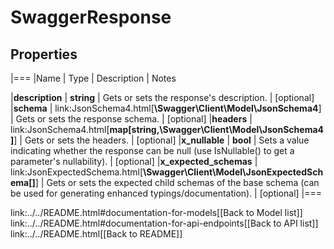 # SwaggerResponse

## Properties
|===
|Name | Type | Description | Notes

|**description** | **string** | Gets or sets the response&#39;s description. | [optional] 
|**schema** | link:JsonSchema4.html[**\Swagger\Client\Model\JsonSchema4**] | Gets or sets the response schema. | [optional] 
|**headers** | link:JsonSchema4.html[**map[string,\Swagger\Client\Model\JsonSchema4]**] | Gets or sets the headers. | [optional] 
|**x_nullable** | **bool** | Sets a value indicating whether the response can be null (use IsNullable() to get a parameter&#39;s nullability). | [optional] 
|**x_expected_schemas** | link:JsonExpectedSchema.html[**\Swagger\Client\Model\JsonExpectedSchema[]**] | Gets or sets the expected child schemas of the base schema (can be used for generating enhanced typings/documentation). | [optional] 
|===

link:../../README.html#documentation-for-models[[Back to Model list]] link:../../README.html#documentation-for-api-endpoints[[Back to API list]] link:../../README.html[[Back to README]]


